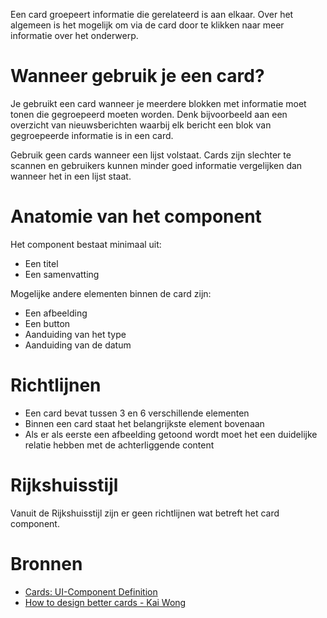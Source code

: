 <!-- @license CC0-1.0 -->

Een card groepeert informatie die gerelateerd is aan elkaar. Over het algemeen is het mogelijk om via de card door te klikken naar meer informatie over het onderwerp.

# Wanneer gebruik je een card?

Je gebruikt een card wanneer je meerdere blokken met informatie moet tonen die gegroepeerd moeten worden. Denk bijvoorbeeld aan een overzicht van nieuwsberichten waarbij elk bericht een blok van gegroepeerde informatie is in een card.

Gebruik geen cards wanneer een lijst volstaat. Cards zijn slechter te scannen en gebruikers kunnen minder goed informatie vergelijken dan wanneer het in een lijst staat.

# Anatomie van het component

Het component bestaat minimaal uit:

- Een titel
- Een samenvatting

Mogelijke andere elementen binnen de card zijn:

- Een afbeelding
- Een button
- Aanduiding van het type
- Aanduiding van de datum

# Richtlijnen

- Een card bevat tussen 3 en 6 verschillende elementen
- Binnen een card staat het belangrijkste element bovenaan
- Als er als eerste een afbeelding getoond wordt moet het een duidelijke relatie hebben met de achterliggende content

# Rijkshuisstijl

Vanuit de Rijkshuisstijl zijn er geen richtlijnen wat betreft het card component.

# Bronnen

- [Cards: UI-Component Definition](https://web.archive.org/web/20220309101808/https://www.nngroup.com/articles/cards-component/)
- [How to design better cards - Kai Wong](https://uxdesign.cc/how-to-design-better-cards-2a5fa087b6c9)

